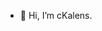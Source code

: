 - 👋 Hi, I’m cKalens.

<!---
cKalens/cKalens is a ✨ special ✨ repository because its `README.md` (this file) appears on your GitHub profile.
You can click the Preview link to take a look at your changes.
--->
